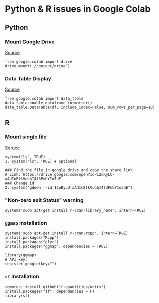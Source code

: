 # Python & R issues in Google Colab

## Python

### Mount Google Drive
[Source](https://colab.research.google.com/notebooks/io.ipynb#scrollTo=RWSJpsyKqHjH)
```
from google.colab import drive
drive.mount('/content/drive')
```

### Data Table Display
[Source](https://colab.research.google.com/notebooks/data_table.ipynb#scrollTo=JgBtx0xFFv_i)
```
from google.colab import data_table
data_table.enable_dataframe_formatter()
data_table.DataTable(df, include_index=False, num_rows_per_page=10)
```
## R
### Mount single file
[Soruce](https://stackoverflow.com/questions/59746036/how-to-read-data-from-google-drive-using-r-in-colab)
```
system("ls", TRUE)
1. system("ls", TRUE) # optional
---
### Find the file in google drive and copy the share link
# Link: https://drive.google.com/open?id=12uRyLU-aAdInBtkVubhI4l3PmbYIo5aE
### Change id
2. system("gdown --id 12uRyLU-aAdInBtkVubhI4l3PmbYIo5aE")
```
### "Non-zero exit Status" warning
```
system('sudo apt-get install r-cran-library_name', intern=TRUE)
```
### `ggmap` installation
```
system('sudo apt-get install r-cran-rcpp', intern=TRUE)
install.packages("Rcpp")
install.packages("plyr")
install.packages("ggmap", dependencies = TRUE)

library(ggmap)
# API key: 
register_google(key="")
```

### `sf` installation
```
remotes::install_github("r-quantities/units")
install.packages("sf", dependencies = F)
library(sf)
```

